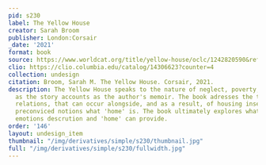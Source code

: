 ```yaml
---
pid: s230
label: The Yellow House
creator: Sarah Broom
publisher: London:Corsair
_date: '2021'
format: book
source: https://www.worldcat.org/title/yellow-house/oclc/1242820590&referer=brief_results
clio: https://clio.columbia.edu/catalog/14306623?counter=4
collection: undesign
citation: Broom, Sarah M. The Yellow House. Corsair, 2021.
description: The Yellow House speaks to the nature of neglect, poverty, and belonging,
  as the story accounts as the author's memoir. The book adresses the tension of familial
  relations, that can occur alongside, and as a result, of housing insecurity and
  preconviced notions what 'home' is. The book ultimately explores what aferomentioned
  emotions descrution and 'home' can provide.
order: '146'
layout: undesign_item
thumbnail: "/img/derivatives/simple/s230/thumbnail.jpg"
full: "/img/derivatives/simple/s230/fullwidth.jpg"
---
```

